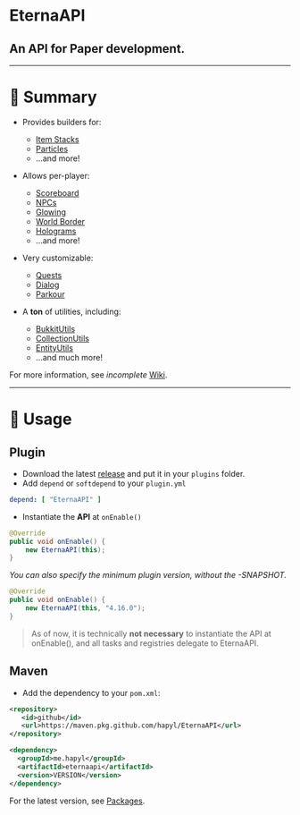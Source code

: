 # EternaAPI

## An API for Paper development.

---

# 🧾 Summary

* Provides builders for:
    * [Item Stacks](https://github.com/hapyl/EternaAPI/wiki/ItemBuilder)
    * [Particles](https://github.com/hapyl/EternaAPI/wiki)
    * ...and more!


* Allows per-player:
    * [Scoreboard](https://github.com/hapyl/EternaAPI/wiki)
    * [NPCs](https://github.com/hapyl/EternaAPI/wiki)
    * [Glowing](https://github.com/hapyl/EternaAPI/wiki)
    * [World Border](https://github.com/hapyl/EternaAPI/wiki)
    * [Holograms](https://github.com/hapyl/EternaAPI/wiki)
    * ...and more!

* Very customizable:
  * [Quests](https://github.com/hapyl/EternaAPI/wiki)
  * [Dialog](https://github.com/hapyl/EternaAPI/wiki)
  * [Parkour](https://github.com/hapyl/EternaAPI/wiki)

* A **ton** of utilities, including:
  * [BukkitUtils](https://github.com/hapyl/EternaAPI/wiki)
  * [CollectionUtils](https://github.com/hapyl/EternaAPI/wiki)
  * [EntityUtils](https://github.com/hapyl/EternaAPI/wiki)
  * ...and much more!

For more information, see *incomplete* [Wiki](https://github.com/hapyl/EternaAPI/wiki).

---

# 🔌 Usage

## Plugin

* Download the latest [release](https://github.com/hapyl/EternaAPI/releases) and put it in your `plugins` folder.
* Add `depend` or `softdepend` to your `plugin.yml`

```yml
depend: [ "EternaAPI" ]
```

* Instantiate the **API** at `onEnable()`

```java
@Override
public void onEnable() {
    new EternaAPI(this);
}
```

*You can also specify the minimum plugin version, without the -SNAPSHOT.*
```java
@Override
public void onEnable() {
    new EternaAPI(this, "4.16.0");
}
```

> As of now, it is technically <b>not necessary</b> to instantiate the API at onEnable(), and all tasks and registries delegate to EternaAPI.

## Maven

* Add the dependency to your `pom.xml`:

```xml
<repository>
   <id>github</id>
   <url>https://maven.pkg.github.com/hapyl/EternaAPI</url>
</repository>
```

```xml
<dependency>
  <groupId>me.hapyl</groupId>
  <artifactId>eternaapi</artifactId>
  <version>VERSION</version>
</dependency>
```

For the latest version, see [Packages](https://github.com/hapyl/EternaAPI/packages/2148832).
